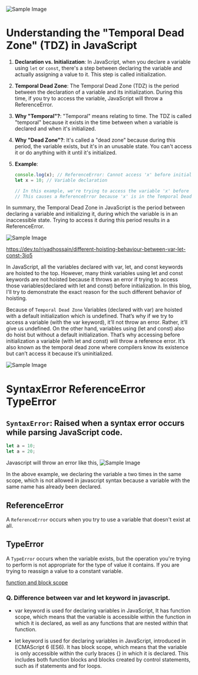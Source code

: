 ![Sample Image](./01.png)

# Understanding the "Temporal Dead Zone" (TDZ) in JavaScript

1. **Declaration vs. Initialization**: In JavaScript, when you declare a variable using `let` or `const`, there's a step between declaring the variable and actually assigning a value to it. This step is called initialization.

2. **Temporal Dead Zone**: The Temporal Dead Zone (TDZ) is the period between the declaration of a variable and its initialization. During this time, if you try to access the variable, JavaScript will throw a ReferenceError.

3. **Why "Temporal"?**: "Temporal" means relating to time. The TDZ is called "temporal" because it exists in the time between when a variable is declared and when it's initialized.

4. **Why "Dead Zone"?**: It's called a "dead zone" because during this period, the variable exists, but it's in an unusable state. You can't access it or do anything with it until it's initialized.

5. **Example**:

   ```javascript
   console.log(x); // ReferenceError: Cannot access 'x' before initialization
   let x = 10; // Variable declaration

   // In this example, we're trying to access the variable 'x' before it's initialized.
   // This causes a ReferenceError because 'x' is in the Temporal Dead Zone.
   ```

In summary, the Temporal Dead Zone in JavaScript is the period between declaring a variable and initializing it, during which the variable is in an inaccessible state. Trying to access it during this period results in a ReferenceError.

![Sample Image](./02.png)

https://dev.to/riyadhossain/different-hoisting-behaviour-between-var-let-const-3io5

In JavaScript, all the variables declared with var, let, and const keywords are hoisted to the top. However, many think variables using let and const keywords are not hoisted because it throws an error if trying to access those variables(declared with let and const) before initialization. In this blog, I'll try to demonstrate the exact reason for the such different behavior of hoisting.

Because of `Temporal Dead Zone`
Variables (declared with var) are hoisted with a default initialization which is undefined. That’s why if we try to access a variable (with the var keyword), it’ll not throw an error. Rather, it’ll give us undefined.
On the other hand, variables using (let and const) also do hoist but without a default initialization. That’s why accessing before initialization a variable (with let and const) will throw a reference error. It’s also known as the temporal dead zone where compilers know its existence but can’t access it because it’s uninitialized.

![Sample Image](./03.png)

# SyntaxError ReferenceError TypeError

## `SyntaxError`: Raised when a syntax error occurs while parsing JavaScript code.

```js
let a = 10;
let a = 20;
```

Javascript will throw an error like this,
![Sample Image](./04.png)

In the above example, we declaring the variable a two times in the same scope, which is not allowed in javascript syntax because a variable with the same name has already been declared.

## ReferenceError

A `ReferenceError` occurs when you try to use a variable that doesn't exist at all.

## TypeError

A `TypeError` occurs when the variable exists, but the operation you're trying to perform is not appropriate for the type of value it contains. If you are trying to reassign a value to a constant variable.

[function and block scope](https://codedamn.com/news/javascript/difference-between-let-and-var-in-javascript)

### Q. Difference between var and let keyword in javascript.

- var keyword is used for declaring variables in JavaScript, It has function scope, which means that the variable is accessible within the function in which it is declared, as well as any functions that are nested within that function.

- let keyword is used for declaring variables in JavaScript, introduced in ECMAScript 6 (ES6). It has block scope, which means that the variable is only accessible within the curly braces {} in which it is declared. This includes both function blocks and blocks created by control statements, such as if statements and for loops.
